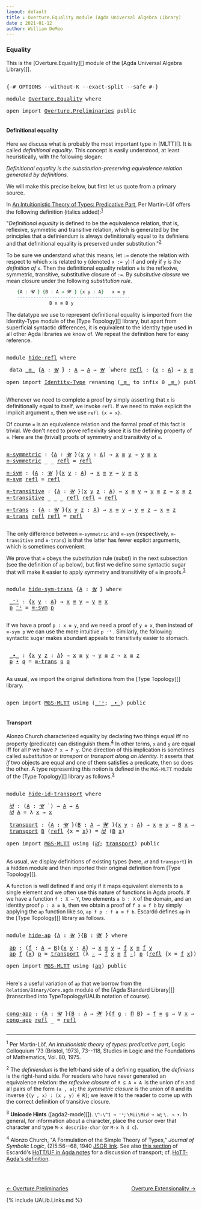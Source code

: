 ```yaml
---
layout: default
title : Overture.Equality module (Agda Universal Algebra Library)
date : 2021-01-12
author: William DeMeo
---
```


### <a id="equality">Equality</a>

This is the [Overture.Equality][] module of the [Agda Universal Algebra Library][].

<pre class="Agda">

<a id="266" class="Symbol">{-#</a> <a id="270" class="Keyword">OPTIONS</a> <a id="278" class="Pragma">--without-K</a> <a id="290" class="Pragma">--exact-split</a> <a id="304" class="Pragma">--safe</a> <a id="311" class="Symbol">#-}</a>

<a id="316" class="Keyword">module</a> <a id="323" href="Overture.Equality.html" class="Module">Overture.Equality</a> <a id="341" class="Keyword">where</a>

<a id="348" class="Keyword">open</a> <a id="353" class="Keyword">import</a> <a id="360" href="Overture.Preliminaries.html" class="Module">Overture.Preliminaries</a> <a id="383" class="Keyword">public</a>

</pre>

#### <a id="definitional-equality">Definitional equality</a>

Here we discuss what is probably the most important type in [MLTT][]. It is called *definitional equality*. This concept is easily understood, at least heuristically, with the following slogan:

*Definitional equality is the substitution-preserving equivalence relation generated by definitions.*

We will make this precise below, but first let us quote from a primary source.

In [An Intuitionistic Theory of Types: Predicative Part](https://www.sciencedirect.com/science/article/pii/S0049237X08719451), Per Martin-Löf offers the following definition (italics added):<sup>[1](Overture.Equality.html#fn1)</sup>

"*Definitional equality* is defined to be the equivalence relation, that is, reflexive, symmetric and transitive relation, which is generated by the principles that a definiendum is always definitionally equal to its definiens and that definitional equality is preserved under substitution."<sup>[2](Overture.Equality.html#fn2)

To be sure we understand what this means, let `:=` denote the relation with respect to which `x` is related to `y` (denoted `x := y`) if and only if `y` *is the definition of* `x`.  Then the definitional equality relation `≡` is the reflexive, symmetric, transitive, substitutive closure of `:=`. By *subsitutive closure* we mean closure under the following *substitution rule*.


```agda
    {A : 𝓤 ̇} {B : A → 𝓦 ̇} {x y : A}   x ≡ y
    ------------------------------------------
                B x ≡ B y
```

The datatype we use to represent definitional equality is imported from the Identity-Type module of the [Type Topology][] library, but apart from superficial syntactic differences, it is equivalent to the identity type used in all other Agda libraries we know of.  We repeat the definition here for easy reference.

<pre class="Agda">

<a id="2249" class="Keyword">module</a> <a id="hide-refl"></a><a id="2256" href="Overture.Equality.html#2256" class="Module">hide-refl</a> <a id="2266" class="Keyword">where</a>

 <a id="2274" class="Keyword">data</a> <a id="hide-refl._≡_"></a><a id="2279" href="Overture.Equality.html#2279" class="Datatype Operator">_≡_</a> <a id="2283" class="Symbol">{</a><a id="2284" href="Overture.Equality.html#2284" class="Bound">A</a> <a id="2286" class="Symbol">:</a> <a id="2288" href="Universes.html#260" class="Generalizable">𝓤</a> <a id="2290" href="Universes.html#403" class="Function Operator">̇</a><a id="2291" class="Symbol">}</a> <a id="2293" class="Symbol">:</a> <a id="2295" href="Overture.Equality.html#2284" class="Bound">A</a> <a id="2297" class="Symbol">→</a> <a id="2299" href="Overture.Equality.html#2284" class="Bound">A</a> <a id="2301" class="Symbol">→</a> <a id="2303" href="Overture.Equality.html#2288" class="Bound">𝓤</a> <a id="2305" href="Universes.html#403" class="Function Operator">̇</a> <a id="2307" class="Keyword">where</a> <a id="hide-refl._≡_.refl"></a><a id="2313" href="Overture.Equality.html#2313" class="InductiveConstructor">refl</a> <a id="2318" class="Symbol">:</a> <a id="2320" class="Symbol">{</a><a id="2321" href="Overture.Equality.html#2321" class="Bound">x</a> <a id="2323" class="Symbol">:</a> <a id="2325" href="Overture.Equality.html#2284" class="Bound">A</a><a id="2326" class="Symbol">}</a> <a id="2328" class="Symbol">→</a> <a id="2330" href="Overture.Equality.html#2321" class="Bound">x</a> <a id="2332" href="Overture.Equality.html#2279" class="Datatype Operator">≡</a> <a id="2334" href="Overture.Equality.html#2321" class="Bound">x</a>

<a id="2337" class="Keyword">open</a> <a id="2342" class="Keyword">import</a> <a id="2349" href="Identity-Type.html" class="Module">Identity-Type</a> <a id="2363" class="Keyword">renaming</a> <a id="2372" class="Symbol">(</a><a id="2373" href="Identity-Type.html#121" class="Datatype Operator">_≡_</a> <a id="2377" class="Symbol">to</a> <a id="2380" class="Keyword">infix</a> <a id="2386" class="Number">0</a> <a id="_≡_"></a><a id="2388" href="Overture.Equality.html#2388" class="Datatype Operator">_≡_</a><a id="2391" class="Symbol">)</a> <a id="2393" class="Keyword">public</a>

</pre>

Whenever we need to complete a proof by simply asserting that `x` is definitionally equal to itself, we invoke `refl`.  If we need to make explicit the implicit argument `x`, then we use `refl {x = x}`.

Of course `≡` is an equivalence relation and the formal proof of this fact is trivial. We don't need to prove reflexivity since it is the defining property of `≡`.  Here are the (trivial) proofs of symmetry and transitivity of `≡`.

<pre class="Agda">

<a id="≡-symmetric"></a><a id="2864" href="Overture.Equality.html#2864" class="Function">≡-symmetric</a> <a id="2876" class="Symbol">:</a> <a id="2878" class="Symbol">{</a><a id="2879" href="Overture.Equality.html#2879" class="Bound">A</a> <a id="2881" class="Symbol">:</a> <a id="2883" href="Universes.html#260" class="Generalizable">𝓤</a> <a id="2885" href="Universes.html#403" class="Function Operator">̇</a><a id="2886" class="Symbol">}(</a><a id="2888" href="Overture.Equality.html#2888" class="Bound">x</a> <a id="2890" href="Overture.Equality.html#2890" class="Bound">y</a> <a id="2892" class="Symbol">:</a> <a id="2894" href="Overture.Equality.html#2879" class="Bound">A</a><a id="2895" class="Symbol">)</a> <a id="2897" class="Symbol">→</a> <a id="2899" href="Overture.Equality.html#2888" class="Bound">x</a> <a id="2901" href="Overture.Equality.html#2388" class="Datatype Operator">≡</a> <a id="2903" href="Overture.Equality.html#2890" class="Bound">y</a> <a id="2905" class="Symbol">→</a> <a id="2907" href="Overture.Equality.html#2890" class="Bound">y</a> <a id="2909" href="Overture.Equality.html#2388" class="Datatype Operator">≡</a> <a id="2911" href="Overture.Equality.html#2888" class="Bound">x</a>
<a id="2913" href="Overture.Equality.html#2864" class="Function">≡-symmetric</a> <a id="2925" class="Symbol">_</a> <a id="2927" class="Symbol">_</a> <a id="2929" href="Identity-Type.html#162" class="InductiveConstructor">refl</a> <a id="2934" class="Symbol">=</a> <a id="2936" href="Identity-Type.html#162" class="InductiveConstructor">refl</a>

<a id="≡-sym"></a><a id="2942" href="Overture.Equality.html#2942" class="Function">≡-sym</a> <a id="2948" class="Symbol">:</a> <a id="2950" class="Symbol">{</a><a id="2951" href="Overture.Equality.html#2951" class="Bound">A</a> <a id="2953" class="Symbol">:</a> <a id="2955" href="Universes.html#260" class="Generalizable">𝓤</a> <a id="2957" href="Universes.html#403" class="Function Operator">̇</a><a id="2958" class="Symbol">}{</a><a id="2960" href="Overture.Equality.html#2960" class="Bound">x</a> <a id="2962" href="Overture.Equality.html#2962" class="Bound">y</a> <a id="2964" class="Symbol">:</a> <a id="2966" href="Overture.Equality.html#2951" class="Bound">A</a><a id="2967" class="Symbol">}</a> <a id="2969" class="Symbol">→</a> <a id="2971" href="Overture.Equality.html#2960" class="Bound">x</a> <a id="2973" href="Overture.Equality.html#2388" class="Datatype Operator">≡</a> <a id="2975" href="Overture.Equality.html#2962" class="Bound">y</a> <a id="2977" class="Symbol">→</a> <a id="2979" href="Overture.Equality.html#2962" class="Bound">y</a> <a id="2981" href="Overture.Equality.html#2388" class="Datatype Operator">≡</a> <a id="2983" href="Overture.Equality.html#2960" class="Bound">x</a>
<a id="2985" href="Overture.Equality.html#2942" class="Function">≡-sym</a> <a id="2991" href="Identity-Type.html#162" class="InductiveConstructor">refl</a> <a id="2996" class="Symbol">=</a> <a id="2998" href="Identity-Type.html#162" class="InductiveConstructor">refl</a>

<a id="≡-transitive"></a><a id="3004" href="Overture.Equality.html#3004" class="Function">≡-transitive</a> <a id="3017" class="Symbol">:</a> <a id="3019" class="Symbol">{</a><a id="3020" href="Overture.Equality.html#3020" class="Bound">A</a> <a id="3022" class="Symbol">:</a> <a id="3024" href="Universes.html#260" class="Generalizable">𝓤</a> <a id="3026" href="Universes.html#403" class="Function Operator">̇</a><a id="3027" class="Symbol">}(</a><a id="3029" href="Overture.Equality.html#3029" class="Bound">x</a> <a id="3031" href="Overture.Equality.html#3031" class="Bound">y</a> <a id="3033" href="Overture.Equality.html#3033" class="Bound">z</a> <a id="3035" class="Symbol">:</a> <a id="3037" href="Overture.Equality.html#3020" class="Bound">A</a><a id="3038" class="Symbol">)</a> <a id="3040" class="Symbol">→</a> <a id="3042" href="Overture.Equality.html#3029" class="Bound">x</a> <a id="3044" href="Overture.Equality.html#2388" class="Datatype Operator">≡</a> <a id="3046" href="Overture.Equality.html#3031" class="Bound">y</a> <a id="3048" class="Symbol">→</a> <a id="3050" href="Overture.Equality.html#3031" class="Bound">y</a> <a id="3052" href="Overture.Equality.html#2388" class="Datatype Operator">≡</a> <a id="3054" href="Overture.Equality.html#3033" class="Bound">z</a> <a id="3056" class="Symbol">→</a> <a id="3058" href="Overture.Equality.html#3029" class="Bound">x</a> <a id="3060" href="Overture.Equality.html#2388" class="Datatype Operator">≡</a> <a id="3062" href="Overture.Equality.html#3033" class="Bound">z</a>
<a id="3064" href="Overture.Equality.html#3004" class="Function">≡-transitive</a> <a id="3077" class="Symbol">_</a> <a id="3079" class="Symbol">_</a> <a id="3081" class="Symbol">_</a> <a id="3083" href="Identity-Type.html#162" class="InductiveConstructor">refl</a> <a id="3088" href="Identity-Type.html#162" class="InductiveConstructor">refl</a> <a id="3093" class="Symbol">=</a> <a id="3095" href="Identity-Type.html#162" class="InductiveConstructor">refl</a>

<a id="≡-trans"></a><a id="3101" href="Overture.Equality.html#3101" class="Function">≡-trans</a> <a id="3109" class="Symbol">:</a> <a id="3111" class="Symbol">{</a><a id="3112" href="Overture.Equality.html#3112" class="Bound">A</a> <a id="3114" class="Symbol">:</a> <a id="3116" href="Universes.html#260" class="Generalizable">𝓤</a> <a id="3118" href="Universes.html#403" class="Function Operator">̇</a><a id="3119" class="Symbol">}{</a><a id="3121" href="Overture.Equality.html#3121" class="Bound">x</a> <a id="3123" href="Overture.Equality.html#3123" class="Bound">y</a> <a id="3125" href="Overture.Equality.html#3125" class="Bound">z</a> <a id="3127" class="Symbol">:</a> <a id="3129" href="Overture.Equality.html#3112" class="Bound">A</a><a id="3130" class="Symbol">}</a> <a id="3132" class="Symbol">→</a> <a id="3134" href="Overture.Equality.html#3121" class="Bound">x</a> <a id="3136" href="Overture.Equality.html#2388" class="Datatype Operator">≡</a> <a id="3138" href="Overture.Equality.html#3123" class="Bound">y</a> <a id="3140" class="Symbol">→</a> <a id="3142" href="Overture.Equality.html#3123" class="Bound">y</a> <a id="3144" href="Overture.Equality.html#2388" class="Datatype Operator">≡</a> <a id="3146" href="Overture.Equality.html#3125" class="Bound">z</a> <a id="3148" class="Symbol">→</a> <a id="3150" href="Overture.Equality.html#3121" class="Bound">x</a> <a id="3152" href="Overture.Equality.html#2388" class="Datatype Operator">≡</a> <a id="3154" href="Overture.Equality.html#3125" class="Bound">z</a>
<a id="3156" href="Overture.Equality.html#3101" class="Function">≡-trans</a> <a id="3164" href="Identity-Type.html#162" class="InductiveConstructor">refl</a> <a id="3169" href="Identity-Type.html#162" class="InductiveConstructor">refl</a> <a id="3174" class="Symbol">=</a> <a id="3176" href="Identity-Type.html#162" class="InductiveConstructor">refl</a>

</pre>

The only difference between `≡-symmetric` and `≡-sym` (respectively, `≡-transitive` and `≡-trans`) is that the latter has fewer explicit arguments, which is sometimes convenient.

We prove that `≡` obeys the substitution rule (subst) in the next subsection (see the definition of `ap` below), but first we define some syntactic sugar that will make it easier to apply symmetry and transitivity of `≡` in proofs.<sup>[3](Overture.Equality.html#fn3)</sup>

<pre class="Agda">

<a id="3663" class="Keyword">module</a> <a id="hide-sym-trans"></a><a id="3670" href="Overture.Equality.html#3670" class="Module">hide-sym-trans</a> <a id="3685" class="Symbol">{</a><a id="3686" href="Overture.Equality.html#3686" class="Bound">A</a> <a id="3688" class="Symbol">:</a> <a id="3690" href="Universes.html#260" class="Generalizable">𝓤</a> <a id="3692" href="Universes.html#403" class="Function Operator">̇</a><a id="3693" class="Symbol">}</a> <a id="3695" class="Keyword">where</a>

 <a id="hide-sym-trans._⁻¹"></a><a id="3703" href="Overture.Equality.html#3703" class="Function Operator">_⁻¹</a> <a id="3707" class="Symbol">:</a> <a id="3709" class="Symbol">{</a><a id="3710" href="Overture.Equality.html#3710" class="Bound">x</a> <a id="3712" href="Overture.Equality.html#3712" class="Bound">y</a> <a id="3714" class="Symbol">:</a> <a id="3716" href="Overture.Equality.html#3686" class="Bound">A</a><a id="3717" class="Symbol">}</a> <a id="3719" class="Symbol">→</a> <a id="3721" href="Overture.Equality.html#3710" class="Bound">x</a> <a id="3723" href="Overture.Equality.html#2388" class="Datatype Operator">≡</a> <a id="3725" href="Overture.Equality.html#3712" class="Bound">y</a> <a id="3727" class="Symbol">→</a> <a id="3729" href="Overture.Equality.html#3712" class="Bound">y</a> <a id="3731" href="Overture.Equality.html#2388" class="Datatype Operator">≡</a> <a id="3733" href="Overture.Equality.html#3710" class="Bound">x</a>
 <a id="3736" href="Overture.Equality.html#3736" class="Bound">p</a> <a id="3738" href="Overture.Equality.html#3703" class="Function Operator">⁻¹</a> <a id="3741" class="Symbol">=</a> <a id="3743" href="Overture.Equality.html#2942" class="Function">≡-sym</a> <a id="3749" href="Overture.Equality.html#3736" class="Bound">p</a>

</pre>

If we have a proof `p : x ≡ y`, and we need a proof of `y ≡ x`, then instead of `≡-sym p` we can use the more intuitive `p ⁻¹` . Similarly, the following syntactic sugar makes abundant appeals to transitivity easier to stomach.

<pre class="Agda">

 <a id="hide-sym-trans._∙_"></a><a id="4008" href="Overture.Equality.html#4008" class="Function Operator">_∙_</a> <a id="4012" class="Symbol">:</a> <a id="4014" class="Symbol">{</a><a id="4015" href="Overture.Equality.html#4015" class="Bound">x</a> <a id="4017" href="Overture.Equality.html#4017" class="Bound">y</a> <a id="4019" href="Overture.Equality.html#4019" class="Bound">z</a> <a id="4021" class="Symbol">:</a> <a id="4023" href="Overture.Equality.html#3686" class="Bound">A</a><a id="4024" class="Symbol">}</a> <a id="4026" class="Symbol">→</a> <a id="4028" href="Overture.Equality.html#4015" class="Bound">x</a> <a id="4030" href="Overture.Equality.html#2388" class="Datatype Operator">≡</a> <a id="4032" href="Overture.Equality.html#4017" class="Bound">y</a> <a id="4034" class="Symbol">→</a> <a id="4036" href="Overture.Equality.html#4017" class="Bound">y</a> <a id="4038" href="Overture.Equality.html#2388" class="Datatype Operator">≡</a> <a id="4040" href="Overture.Equality.html#4019" class="Bound">z</a> <a id="4042" class="Symbol">→</a> <a id="4044" href="Overture.Equality.html#4015" class="Bound">x</a> <a id="4046" href="Overture.Equality.html#2388" class="Datatype Operator">≡</a> <a id="4048" href="Overture.Equality.html#4019" class="Bound">z</a>
 <a id="4051" href="Overture.Equality.html#4051" class="Bound">p</a> <a id="4053" href="Overture.Equality.html#4008" class="Function Operator">∙</a> <a id="4055" href="Overture.Equality.html#4055" class="Bound">q</a> <a id="4057" class="Symbol">=</a> <a id="4059" href="Overture.Equality.html#3101" class="Function">≡-trans</a> <a id="4067" href="Overture.Equality.html#4051" class="Bound">p</a> <a id="4069" href="Overture.Equality.html#4055" class="Bound">q</a>

</pre>

As usual, we import the original definitions from the [Type Topology][] library.

<pre class="Agda">

<a id="4180" class="Keyword">open</a> <a id="4185" class="Keyword">import</a> <a id="4192" href="MGS-MLTT.html" class="Module">MGS-MLTT</a> <a id="4201" class="Keyword">using</a> <a id="4207" class="Symbol">(</a><a id="4208" href="MGS-MLTT.html#6125" class="Function Operator">_⁻¹</a><a id="4211" class="Symbol">;</a> <a id="4213" href="MGS-MLTT.html#5910" class="Function Operator">_∙_</a><a id="4216" class="Symbol">)</a> <a id="4218" class="Keyword">public</a>

</pre>

#### <a id="transport">Transport</a>

Alonzo Church characterized equality by declaring two things equal iff no property (predicate) can distinguish them.<sup>[4](Overture.Equality.html#fn4)</sup>  In other terms, `x` and `y` are equal iff for all `P` we have `P x → P y`.  One direction of this implication is sometimes called *substitution* or *transport* or *transport along an identity*.  It asserts that *if* two objects are equal and one of them satisfies a predicate, then so does the other. A type representing this notion is defined in the `MGS-MLTT` module of the [Type Topology][] library as follows.<sup>[3](Preliminaries.Equality.html#fn3)</sup>

<pre class="Agda">

<a id="4912" class="Keyword">module</a> <a id="hide-id-transport"></a><a id="4919" href="Overture.Equality.html#4919" class="Module">hide-id-transport</a> <a id="4937" class="Keyword">where</a>

 <a id="hide-id-transport.𝑖𝑑"></a><a id="4945" href="Overture.Equality.html#4945" class="Function">𝑖𝑑</a> <a id="4948" class="Symbol">:</a> <a id="4950" class="Symbol">(</a><a id="4951" href="Overture.Equality.html#4951" class="Bound">A</a> <a id="4953" class="Symbol">:</a> <a id="4955" href="Universes.html#260" class="Generalizable">𝓤</a> <a id="4957" href="Universes.html#403" class="Function Operator">̇</a> <a id="4959" class="Symbol">)</a> <a id="4961" class="Symbol">→</a> <a id="4963" href="Overture.Equality.html#4951" class="Bound">A</a> <a id="4965" class="Symbol">→</a> <a id="4967" href="Overture.Equality.html#4951" class="Bound">A</a>
 <a id="4970" href="Overture.Equality.html#4945" class="Function">𝑖𝑑</a> <a id="4973" href="Overture.Equality.html#4973" class="Bound">A</a> <a id="4975" class="Symbol">=</a> <a id="4977" class="Symbol">λ</a> <a id="4979" href="Overture.Equality.html#4979" class="Bound">x</a> <a id="4981" class="Symbol">→</a> <a id="4983" href="Overture.Equality.html#4979" class="Bound">x</a>

 <a id="hide-id-transport.transport"></a><a id="4987" href="Overture.Equality.html#4987" class="Function">transport</a> <a id="4997" class="Symbol">:</a> <a id="4999" class="Symbol">{</a><a id="5000" href="Overture.Equality.html#5000" class="Bound">A</a> <a id="5002" class="Symbol">:</a> <a id="5004" href="Universes.html#260" class="Generalizable">𝓤</a> <a id="5006" href="Universes.html#403" class="Function Operator">̇</a><a id="5007" class="Symbol">}(</a><a id="5009" href="Overture.Equality.html#5009" class="Bound">B</a> <a id="5011" class="Symbol">:</a> <a id="5013" href="Overture.Equality.html#5000" class="Bound">A</a> <a id="5015" class="Symbol">→</a> <a id="5017" href="Universes.html#264" class="Generalizable">𝓦</a> <a id="5019" href="Universes.html#403" class="Function Operator">̇</a><a id="5020" class="Symbol">){</a><a id="5022" href="Overture.Equality.html#5022" class="Bound">x</a> <a id="5024" href="Overture.Equality.html#5024" class="Bound">y</a> <a id="5026" class="Symbol">:</a> <a id="5028" href="Overture.Equality.html#5000" class="Bound">A</a><a id="5029" class="Symbol">}</a> <a id="5031" class="Symbol">→</a> <a id="5033" href="Overture.Equality.html#5022" class="Bound">x</a> <a id="5035" href="Overture.Equality.html#2388" class="Datatype Operator">≡</a> <a id="5037" href="Overture.Equality.html#5024" class="Bound">y</a> <a id="5039" class="Symbol">→</a> <a id="5041" href="Overture.Equality.html#5009" class="Bound">B</a> <a id="5043" href="Overture.Equality.html#5022" class="Bound">x</a> <a id="5045" class="Symbol">→</a> <a id="5047" href="Overture.Equality.html#5009" class="Bound">B</a> <a id="5049" href="Overture.Equality.html#5024" class="Bound">y</a>
 <a id="5052" href="Overture.Equality.html#4987" class="Function">transport</a> <a id="5062" href="Overture.Equality.html#5062" class="Bound">B</a> <a id="5064" class="Symbol">(</a><a id="5065" href="Identity-Type.html#162" class="InductiveConstructor">refl</a> <a id="5070" class="Symbol">{</a><a id="5071" class="Argument">x</a> <a id="5073" class="Symbol">=</a> <a id="5075" href="Overture.Equality.html#5075" class="Bound">x</a><a id="5076" class="Symbol">})</a> <a id="5079" class="Symbol">=</a> <a id="5081" href="Overture.Equality.html#4945" class="Function">𝑖𝑑</a> <a id="5084" class="Symbol">(</a><a id="5085" href="Overture.Equality.html#5062" class="Bound">B</a> <a id="5087" href="Overture.Equality.html#5075" class="Bound">x</a><a id="5088" class="Symbol">)</a>

<a id="5091" class="Keyword">open</a> <a id="5096" class="Keyword">import</a> <a id="5103" href="MGS-MLTT.html" class="Module">MGS-MLTT</a> <a id="5112" class="Keyword">using</a> <a id="5118" class="Symbol">(</a><a id="5119" href="MGS-MLTT.html#3778" class="Function">𝑖𝑑</a><a id="5121" class="Symbol">;</a> <a id="5123" href="MGS-MLTT.html#4946" class="Function">transport</a><a id="5132" class="Symbol">)</a> <a id="5134" class="Keyword">public</a>

</pre>

As usual, we display definitions of existing types (here, `𝑖𝑑` and `transport`) in a hidden module and then imported their original definition from [Type Topology][].

A function is well defined if and only if it maps equivalent elements to a single element and we often use this nature of functions in Agda proofs.  If we have a function `f : X → Y`, two elements `a b : X` of the domain, and an identity proof `p : a ≡ b`, then we obtain a proof of `f a ≡ f b` by simply applying the `ap` function like so, `ap f p : f a ≡ f b`. Escardó defines `ap` in the [Type Topology][] library as follows.

<pre class="Agda">

<a id="5766" class="Keyword">module</a> <a id="hide-ap"></a><a id="5773" href="Overture.Equality.html#5773" class="Module">hide-ap</a> <a id="5781" class="Symbol">{</a><a id="5782" href="Overture.Equality.html#5782" class="Bound">A</a> <a id="5784" class="Symbol">:</a> <a id="5786" href="Universes.html#260" class="Generalizable">𝓤</a> <a id="5788" href="Universes.html#403" class="Function Operator">̇</a><a id="5789" class="Symbol">}{</a><a id="5791" href="Overture.Equality.html#5791" class="Bound">B</a> <a id="5793" class="Symbol">:</a> <a id="5795" href="Universes.html#264" class="Generalizable">𝓦</a> <a id="5797" href="Universes.html#403" class="Function Operator">̇</a><a id="5798" class="Symbol">}</a> <a id="5800" class="Keyword">where</a>

 <a id="hide-ap.ap"></a><a id="5808" href="Overture.Equality.html#5808" class="Function">ap</a> <a id="5811" class="Symbol">:</a> <a id="5813" class="Symbol">(</a><a id="5814" href="Overture.Equality.html#5814" class="Bound">f</a> <a id="5816" class="Symbol">:</a> <a id="5818" href="Overture.Equality.html#5782" class="Bound">A</a> <a id="5820" class="Symbol">→</a> <a id="5822" href="Overture.Equality.html#5791" class="Bound">B</a><a id="5823" class="Symbol">){</a><a id="5825" href="Overture.Equality.html#5825" class="Bound">x</a> <a id="5827" href="Overture.Equality.html#5827" class="Bound">y</a> <a id="5829" class="Symbol">:</a> <a id="5831" href="Overture.Equality.html#5782" class="Bound">A</a><a id="5832" class="Symbol">}</a> <a id="5834" class="Symbol">→</a> <a id="5836" href="Overture.Equality.html#5825" class="Bound">x</a> <a id="5838" href="Overture.Equality.html#2388" class="Datatype Operator">≡</a> <a id="5840" href="Overture.Equality.html#5827" class="Bound">y</a> <a id="5842" class="Symbol">→</a> <a id="5844" href="Overture.Equality.html#5814" class="Bound">f</a> <a id="5846" href="Overture.Equality.html#5825" class="Bound">x</a> <a id="5848" href="Overture.Equality.html#2388" class="Datatype Operator">≡</a> <a id="5850" href="Overture.Equality.html#5814" class="Bound">f</a> <a id="5852" href="Overture.Equality.html#5827" class="Bound">y</a>
 <a id="5855" href="Overture.Equality.html#5808" class="Function">ap</a> <a id="5858" href="Overture.Equality.html#5858" class="Bound">f</a> <a id="5860" class="Symbol">{</a><a id="5861" href="Overture.Equality.html#5861" class="Bound">x</a><a id="5862" class="Symbol">}</a> <a id="5864" href="Overture.Equality.html#5864" class="Bound">p</a> <a id="5866" class="Symbol">=</a> <a id="5868" href="MGS-MLTT.html#4946" class="Function">transport</a> <a id="5878" class="Symbol">(λ</a> <a id="5881" href="Overture.Equality.html#5881" class="Bound">-</a> <a id="5883" class="Symbol">→</a> <a id="5885" href="Overture.Equality.html#5858" class="Bound">f</a> <a id="5887" href="Overture.Equality.html#5861" class="Bound">x</a> <a id="5889" href="Overture.Equality.html#2388" class="Datatype Operator">≡</a> <a id="5891" href="Overture.Equality.html#5858" class="Bound">f</a> <a id="5893" href="Overture.Equality.html#5881" class="Bound">-</a><a id="5894" class="Symbol">)</a> <a id="5896" href="Overture.Equality.html#5864" class="Bound">p</a> <a id="5898" class="Symbol">(</a><a id="5899" href="Identity-Type.html#162" class="InductiveConstructor">refl</a> <a id="5904" class="Symbol">{</a><a id="5905" class="Argument">x</a> <a id="5907" class="Symbol">=</a> <a id="5909" href="Overture.Equality.html#5858" class="Bound">f</a> <a id="5911" href="Overture.Equality.html#5861" class="Bound">x</a><a id="5912" class="Symbol">})</a>

<a id="5916" class="Keyword">open</a> <a id="5921" class="Keyword">import</a> <a id="5928" href="MGS-MLTT.html" class="Module">MGS-MLTT</a> <a id="5937" class="Keyword">using</a> <a id="5943" class="Symbol">(</a><a id="5944" href="MGS-MLTT.html#6613" class="Function">ap</a><a id="5946" class="Symbol">)</a> <a id="5948" class="Keyword">public</a>

</pre>

Here's a useful variation of `ap` that we borrow from the `Relation/Binary/Core.agda` module of the [Agda Standard Library][] (transcribed into TypeTopology/UALib notation of course).

<pre class="Agda">

<a id="cong-app"></a><a id="6167" href="Overture.Equality.html#6167" class="Function">cong-app</a> <a id="6176" class="Symbol">:</a> <a id="6178" class="Symbol">{</a><a id="6179" href="Overture.Equality.html#6179" class="Bound">A</a> <a id="6181" class="Symbol">:</a> <a id="6183" href="Universes.html#260" class="Generalizable">𝓤</a> <a id="6185" href="Universes.html#403" class="Function Operator">̇</a><a id="6186" class="Symbol">}{</a><a id="6188" href="Overture.Equality.html#6188" class="Bound">B</a> <a id="6190" class="Symbol">:</a> <a id="6192" href="Overture.Equality.html#6179" class="Bound">A</a> <a id="6194" class="Symbol">→</a> <a id="6196" href="Universes.html#264" class="Generalizable">𝓦</a> <a id="6198" href="Universes.html#403" class="Function Operator">̇</a><a id="6199" class="Symbol">}{</a><a id="6201" href="Overture.Equality.html#6201" class="Bound">f</a> <a id="6203" href="Overture.Equality.html#6203" class="Bound">g</a> <a id="6205" class="Symbol">:</a> <a id="6207" href="MGS-MLTT.html#3562" class="Function">Π</a> <a id="6209" href="Overture.Equality.html#6188" class="Bound">B</a><a id="6210" class="Symbol">}</a> <a id="6212" class="Symbol">→</a> <a id="6214" href="Overture.Equality.html#6201" class="Bound">f</a> <a id="6216" href="Overture.Equality.html#2388" class="Datatype Operator">≡</a> <a id="6218" href="Overture.Equality.html#6203" class="Bound">g</a> <a id="6220" class="Symbol">→</a> <a id="6222" class="Symbol">∀</a> <a id="6224" href="Overture.Equality.html#6224" class="Bound">x</a> <a id="6226" class="Symbol">→</a> <a id="6228" href="Overture.Equality.html#6201" class="Bound">f</a> <a id="6230" href="Overture.Equality.html#6224" class="Bound">x</a> <a id="6232" href="Overture.Equality.html#2388" class="Datatype Operator">≡</a> <a id="6234" href="Overture.Equality.html#6203" class="Bound">g</a> <a id="6236" href="Overture.Equality.html#6224" class="Bound">x</a>
<a id="6238" href="Overture.Equality.html#6167" class="Function">cong-app</a> <a id="6247" href="Identity-Type.html#162" class="InductiveConstructor">refl</a> <a id="6252" class="Symbol">_</a> <a id="6254" class="Symbol">=</a> <a id="6256" href="Identity-Type.html#162" class="InductiveConstructor">refl</a>

</pre>





-------------------------------------


<sup>1</sup><span class="footnote" id="fn1"> Per Martin-Löf, *An intuitionistic theory of types: predicative part*, Logic Colloquium '73 (Bristol, 1973), 73--118, Studies in Logic and the Foundations of Mathematics, Vol. 80, 1975.</span>

<sup>2</sup><span class="footnote" id="fn2"> The *definiendum* is the left-hand side of a defining equation, the *definiens* is the right-hand side. For readers who have never generated an equivalence relation: the *reflexive closure* of `R ⊆ A × A `is the union of `R` and all pairs of the form `(a , a)`; the *symmetric closure* is the union of `R` and its inverse `{(y , x) : (x , y) ∈ R}`; we leave it to the reader to come up with the correct definition of transitive closure.</span>

<sup>3</sup><span class="footnote" id="fn3"> **Unicode Hints** ([agda2-mode][]). `\^-\^1 ↝ ⁻¹`; `\Mii\Mid ↝ 𝑖𝑑`; `\. ↝ ∙`. In general, for information about a character, place the cursor over that character and type `M-x describe-char` (or `M-x h d c`).</span>



<sup>4</sup><span class="footnote" id="fn4"> Alonzo Church, "A Formulation of the Simple Theory of Types," *Journal of Symbolic Logic*, (2)5:56--68, 1940 [JSOR link](http://www.jstor.org/stable/2266170). See also [this section](https://www.cs.bham.ac.uk/~mhe/HoTT-UF-in-Agda-Lecture-Notes/HoTT-UF-Agda.html#70309) of Escardó's [HoTT/UF in Agda notes](https://www.cs.bham.ac.uk/~mhe/HoTT-UF-in-Agda-Lecture-Notes/HoTT-UF-Agda.html) for a discussion of transport; cf. [HoTT-Agda's definition](https://github.com/HoTT/HoTT-Agda/blob/master/core/lib/Base.agda).</span>

<br>
<br>

[← Overture.Preliminaries ](Overture.Preliminaries.html)
<span style="float:right;">[Overture.Extensionality →](Overture.Extensionality.html)</span>

{% include UALib.Links.md %}


